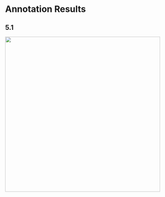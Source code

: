 # Annotation Results

## 5.1
<img src="https://github.com/meettyj/Web-of-Law_Ranking-System/raw/master/annotation_analysis/adam.png" width="500" hegiht="313" align=center />